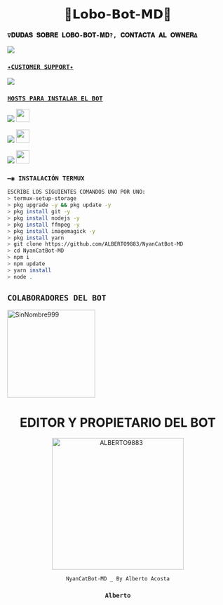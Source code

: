 <h1 align='center'>🐺𝗟𝗼𝗯𝗼-𝗕𝗼𝘁-𝗠𝗗🐺</h1>

  
### `∇𝐃𝐔𝐃𝐀𝐒 𝐒𝐎𝐁𝐑𝐄 𝐋𝐎𝐁𝐎-𝐁𝐎𝐓-𝐌𝐃?, 𝐂𝐎𝐍𝐓𝐀𝐂𝐓𝐀 𝐀𝐋 𝐎𝐖𝐍𝐄𝐑Δ `
<a href="http://wa.me/50576390682" target="blank"><img src="https://img.shields.io/badge/𝐄𝐍𝐃𝐄𝐑_𝐆𝐁_𝐂𝐑𝐄𝐀𝐃𝐎𝐑-25D366?style=for-the-badge&logo=whatsapp&logoColor=white" />

### `✦CUSTOMER SUPPORT✦`
<a href="http://wa.me/51992004117" target="blank"><img src="https://img.shields.io/badge/𝐇𝐀𝐂𝐇𝐄_𝐉𝐎𝐓𝐀_𝐂𝐎𝐒𝐓𝐎𝐌𝐄𝐑_𝐒𝐔𝐏𝐏𝐎𝐑𝐓-25D366?style=for-the-badge&logo=whatsapp&logoColor=white" />
  
 
  
### `HOSTS PARA INSTALAR EL BOT`
  <p align="hihg">   
<a href="https://portal.acidicnodes.com" target="_blank"> <img src="https://img.shields.io/badge/-AcidicNodes-%23E4405F?style=for-the-badge&logo=acidicnodes&logoColor=black" target="_blank"></a> <img src="https://github.com/DIEGO-OFC/DORRAT-BOT-MD/blob/main/galeria/acidicnodes.png" height="30px">
<p align="hihg">   
<a href="https://dash.boxmineworld.com/login" target="_blank"> <img src="https://img.shields.io/badge/-Boxmineworld-%23E4405F?style=for-the-badge&logo=Boxmineworld&logoColor=black" target="_blank"></a> <img src="https://github.com/DIEGO-OFC/DORRAT-BOT-MD/blob/main/galeria/Boxmine.png" height="30px">
<p align="hihg">   
<a href="https://www.mediafire.com/file/nbe32g0kjl99yul/Termux_0.119.1.apk/file
" target="_blank"> <img src="https://img.shields.io/badge/-DESCARGAR_TERMUX-%23E4405F?style=for-the-badge&logo=DESCARGAR_TERMUX&logoColor=black" target="_blank"></a> <img src="https://github.com/DIEGO-OFC/DORRAT-BOT-MD/blob/main/galeria/unnamed.png" height="30px">

### `—◉ INSTALACIÓN TERMUX`
```bash
ESCRIBE LOS SIGUIENTES COMANDOS UNO POR UNO:
> termux-setup-storage
> pkg upgrade -y && pkg update -y
> pkg install git -y
> pkg install nodejs -y
> pkg install ffmpeg -y
> pkg install imagemagick -y
> pkg install yarn
> git clone https://github.com/ALBERTO9883/NyanCatBot-MD
> cd NyanCatBot-MD
> npm i
> npm update
> yarn install
> node .
```

## `COLABORADORES DEL BOT` 
<a href="https://github.com/HACHEJOTA-Hachiko-Bot-MD"><img src="https://github.com/SinNombre999.png" width="200" height="200" alt="SinNombre999"/></a>

<div align="center">
  <h1 align="center">EDITOR Y PROPIETARIO DEL BOT</h1>

<a href="https://github.com/ALBERTO9883"><img src="https://github.com/ALBERTO9883.png" width="300" height="300" alt="ALBERTO9883"/></a>

`NyanCatBot-MD _ By Alberto Acosta`
  ### `Alberto`
